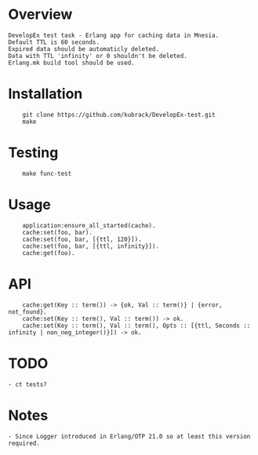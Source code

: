 # Overview
	DevelopEx test task - Erlang app for caching data in Mnesia.
	Default TTL is 60 seconds.
	Expired data should be automaticly deleted.
	Data with TTL 'infinity' or 0 shouldn't be deleted.
	Erlang.mk build tool should be used.
	
# Installation
```
	git clone https://github.com/kubrack/DevelopEx-test.git
	make
```
# Testing
```
	make func-test
```
# Usage
```
	application:ensure_all_started(cache).
	cache:set(foo, bar).
	cache:set(foo, bar, [{ttl, 120}]).
	cache:set(foo, bar, [{ttl, infinity}]).
	cache:get(foo).
```
# API
```
	cache:get(Key :: term()) -> {ok, Val :: term()} | {error, not_found}.
	cache:set(Key :: term(), Val :: term()) -> ok.
	cache:set(Key :: term(), Val :: term(), Opts :: [{ttl, Seconds :: infinity | non_neg_integer()}]) -> ok.
```
# TODO
	- ct tests?

# Notes
	- Since Logger introduced in Erlang/OTP 21.0 so at least this version required.
